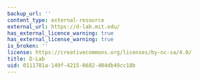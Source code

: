 ```yaml
---
backup_url: ''
content_type: external-resource
external_url: https://d-lab.mit.edu/
has_external_licence_warning: true
has_external_license_warning: true
is_broken: ''
license: https://creativecommons.org/licenses/by-nc-sa/4.0/
title: D-Lab
uid: 0111781a-149f-4215-8682-404db49cc18b
---
```

